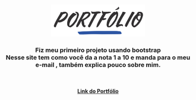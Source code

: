 
<div display="flex" align="center" >
<img  width=50%;   src="https://github.com/Michaeleduardoo/Portfolio-Bootstrap/blob/master/img/portfolio.png?raw=true">
</div>

<h3 align="center"> 
Fiz meu primeiro projeto usando bootstrap<br>
Nesse site tem como você da a nota 1 a 10 e manda para o meu e-mail , também explica pouco sobre mim.
</h3>

<br>

<h4 align="center">
<a  href="https://portifolio-bootstrap.netlify.app/">Link do Portfólio</a>
</h4>
